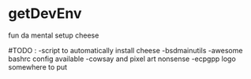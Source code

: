 # getDevEnv
fun da mental setup cheese

#TODO : 
-script to automatically install cheese
-bsdmainutils
-awesome bashrc config available
-cowsay and pixel art nonsense
-ecpgpp logo somewhere to put
